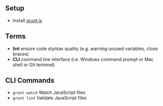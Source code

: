 ## Setup
* Install [grunt.js](http://gruntjs.com/getting-started)

## Terms
* **lint** ensure code styntax quality (e.g. warning unused variables, close braces)
* **CLI** command line interface (i.e. Windows command prompt or Mac shell or Git terminal)

## CLI Commands
* `grunt watch` Watch JavaScript files
* `grunt lint` Validate JavaScript files